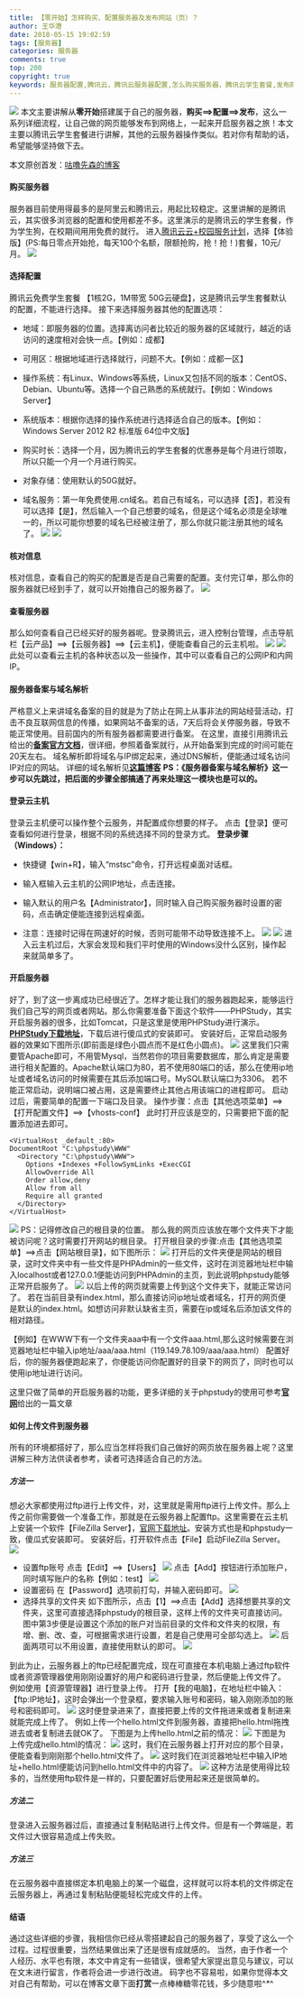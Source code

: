 ```yaml
---
title: 【零开始】怎样购买、配置服务器及发布网站（页）？
author: 王华港
date: 2018-05-15 19:02:59
tags: [服务器]
categories: 服务器
comments: true
top: 200
copyright: true
keywords: 服务器配置,腾讯云，腾讯云服务器配置,怎么购买服务器，腾讯云学生套餐,发布网页。发布网站到服务器
---
```

![](/images/tencentService/Serverlogo.png)
本文主要讲解从<strong>零开始</strong>搭建属于自己的服务器，<strong>购买==>配置==>发布</strong>，这么一系列详细流程，让自己做的网页能够发布到网络上，一起来开启服务器之旅！<!--more-->本文主要以腾讯云学生套餐进行讲解，其他的云服务器操作类似。若对你有帮助的话，希望能够坚持做下去。

本文原创首发：[咕噜先森的博客](http://blog.54whg.cn/)
#### 购买服务器
服务器目前使用得最多的是阿里云和腾讯云，用起比较稳定。这里讲解的是腾讯云，其实很多浏览器的配置和使用都差不多。这里演示的是腾讯云的学生套餐，作为学生狗，在校期间用用免费的就行。
进入[腾讯云云+校园服务计划](https://cloud.tencent.com/act/campus?fromSource=gwzcw.594708.594708.594708)，选择【体验版】(PS:每日零点开始抢，每天100个名额，限额抢购，抢！抢！)套餐，10元/月。
![](/images/tencentService/xs1.png)
#### 选择配置
腾讯云免费学生套餐 【1核2G，1M带宽 50G云硬盘】，这是腾讯云学生套餐默认的配置，不能进行选择。
接下来选择服务器其他的配置选项：
- 地域：即服务器的位置。选择离访问者比较近的服务器的区域就行，越近的话访问的速度相对会快一点。【例如：成都】

- 可用区：根据地域进行选择就行，问题不大。【例如：成都一区】

- 操作系统：有Linux、Windows等系统，Linux又包括不同的版本：CentOS、Debian、Ubuntu等。选择一个自己熟悉的系统就行。【例如：Windows Server】

- 系统版本：根据你选择的操作系统进行选择适合自己的版本。【例如：Windows Server 2012 R2 标准版 64位中文版】

- 购买时长：选择一个月，因为腾讯云的学生套餐的优惠券是每个月进行领取，所以只能一个月一个月进行购买。

- 对象存储：使用默认的50G就好。

- 域名服务：第一年免费使用.cn域名。若自己有域名，可以选择【否】，若没有可以选择【是】，然后输入一个自己想要的域名，但是这个域名必须是全球唯一的，所以可能你想要的域名已经被注册了，那么你就只能注册其他的域名了。
![](/images/tencentService/xs2.png)
![](/images/tencentService/xs3.png)
#### 核对信息
核对信息，查看自己的购买的配置是否是自己需要的配置。支付完订单，那么你的服务器就已经到手了，就可以开始撸自己的服务器了。
![](/images/tencentService/xs4.png)
#### 查看服务器
那么如何查看自己已经买好的服务器呢。登录腾讯云，进入控制台管理，点击导航栏【云产品】==>【云服务器】==>【云主机】，便能查看自己的云主机啦。
![](/images/tencentService/xs5.png)
![](/images/tencentService/xs6.png)
此处可以查看云主机的各种状态以及一些操作，其中可以查看自己的公网IP和内网IP。
#### 服务器备案与域名解析
严格意义上来讲域名备案的目的就是为了防止在网上从事非法的网站经营活动，打击不良互联网信息的传播，如果网站不备案的话，7天后将会关停服务器，导致不能正常使用。目前国内的所有服务器都需要进行备案。
在这里，直接引用腾讯云给出的<strong>[备案官方文档](https://cloud.tencent.com/document/product/243/655)</strong>，很详细，参照着备案就行，从开始备案到完成的时间可能在20天左右。
域名解析即将域名与IP绑定起来，通过DNS解析，便能通过域名访问IP对应的网站。
详细的域名解析见<strong>[这篇博客](https://blog.csdn.net/j_mani/article/details/70257216)</strong>
<strong>PS：《服务器备案与域名解析》这一步可以先跳过，把后面的步骤全部搞通了再来处理这一模块也是可以的。</strong>
#### 登录云主机
登录云主机便可以操作整个云服务，并配置成你想要的样子。
点击【登录】便可查看如何进行登录，根据不同的系统选择不同的登录方式。
<strong>登录步骤（Windows）：</strong>
- 快捷键【win+R】，输入“mstsc”命令，打开远程桌面对话框。

- 输入框输入云主机的公网IP地址，点击连接。

- 输入默认的用户名【Administrator】，同时输入自己购买服务器时设置的密码，点击确定便能连接到远程桌面。

- 注意：连接时记得在网速好的时候，否则可能带不动导致连接不上。
![](/images/tencentService/xs7.png)
![](/images/tencentService/xs8.png)
进入云主机过后，大家会发现和我们平时使用的Windows没什么区别，操作起来就简单多了。
#### 开启服务器
好了，到了这一步离成功已经很近了。怎样才能让我们的服务器跑起来，能够运行我们自己写的网页或者网站。那么你需要准备下面这个软件——PHPStudy，其实开启服务器的很多，比如Tomcat，只是这里是使用PHPStudy进行演示。
<strong>[PHPStudy下载地址](http://www.phpstudy.net/)</strong>，下载后进行傻瓜式的安装即可。
安装好后，正常启动服务器的效果如下图所示(即前面是绿色小圆点而不是红色小圆点)。
![](/images/tencentService/xs21.png)
这里我们只需要管Apache即可，不用管Mysql，当然若你的项目需要数据库，那么肯定是需要进行相关配置的。Apache默认端口为80，若不使用80端口的话，那么在使用ip地址或者域名访问的时候需要在其后添加端口号。MySQL默认端口为3306。
若不能正常启动，说明端口被占用，这是需要终止其他占用该端口的进程即可。
启动过后，需要简单的配置一下端口及目录。
操作步骤：点击【其他选项菜单】==>【打开配置文件】==>【vhosts-conf】
此时打开应该是空的，只需要把下面的配置添加进去即可。
```
<VirtualHost _default_:80>
DocumentRoot "C:\phpstudy\WWW"   
  <Directory "C:\phpstudy\WWW">
    Options +Indexes +FollowSymLinks +ExecCGI
    AllowOverride All
    Order allow,deny
    Allow from all
    Require all granted
  </Directory>
</VirtualHost>
```
![](/images/tencentService/xs25.png)
PS：记得修改自己的根目录的位置。
那么我的网页应该放在哪个文件夹下才能被访问呢？这时需要打开网站的根目录。
打开根目录的步骤:点击【其他选项菜单】==>点击【网站根目录】，如下图所示：
![](/images/tencentService/xs22.png)
打开后的文件夹便是网站的根目录，这时文件夹中有一些文件是PHPAdmin的一些文件，这时在浏览器地址栏中输入localhost或者127.0.0.1便能访问到PHPAdmin的主页，到此说明phpstudy能够正常开启服务了。
![](/images/tencentService/xs23.png)
以后上传的网页就需要上传到这个文件夹下，就能正常访问了。
若在当前目录有index.html，那么直接访问ip地址或者域名，打开的网页便是默认的index.html。如想访问非默认缺省主页，需要在ip或域名后添加该文件的相对路径。

【例如】在WWW下有一个文件夹aaa中有一个文件aaa.html,那么这时候需要在浏览器地址栏中输入ip地址/aaa/aaa.html（119.149.78.109/aaa/aaa.html）
配置好后，你的服务器便跑起来了，你便能访问你配置好的目录下的网页了，同时也可以使用ip地址进行访问。

这里只做了简单的开启服务器的功能，更多详细的关于phpstudy的使用可参考<strong>[官网](http://www.php.cn/phpstudy-377909.html)</strong>给出的一篇文章
#### 如何上传文件到服务器
所有的环境都搭好了，那么应当怎样将我们自己做好的网页放在服务器上呢？这里讲解三种方法供读者参考，读者可选择适合自己的方法。
##### 方法一
想必大家都使用过ftp进行上传文件，对，这里就是需用ftp进行上传文件。那么上传之前你需要做一个准备工作，那就是在云服务器上配置ftp。这里需要在云主机上安装一个软件【FileZilla Server】，[官网下载地址](https://filezilla-project.org/download.php?type=server)。安装方式也是和phpstudy一致，傻瓜式安装即可。
安装好后，打开软件点击【File】启动FileZilla Server。
![](/images/tencentService/xs9.png)
- 设置ftp账号
点击【Edit】==>【Users】
![](/images/tencentService/xs10.png)
点击【Add】按钮进行添加账户，同时填写账户的名称【例如：test】
![](/images/tencentService/xs12.png)
- 设置密码
在【Password】选项前打勾，并输入密码即可。
![](/images/tencentService/xs13.png)
- 选择共享的文件夹
如下图所示，点击【1】==>点击【Add】选择想要共享的文件夹，这里可直接选择phpstudy的根目录，这样上传的文件夹可直接访问。图中第3步便是设置这个添加的账户对当前目录的文件和文件夹的权限，有增、删、改、查，可根据需求进行设置，若是自己使用可全部勾选上。
![](/images/tencentService/xs14.png)
后面两项可以不用设置，直接使用默认的即可。
![](/images/tencentService/xs15.png)

到此为止，云服务器上的ftp已经配置完成，现在可直接在本机电脑上通过ftp软件或者资源管理器使用刚刚设置好的用户和密码进行登录，然后便能上传文件了。
例如使用【资源管理器】进行登录上传。
打开【我的电脑】，在地址栏中输入：【ftp:IP地址】，这时会弹出一个登录框，要求输入账号和密码，输入刚刚添加的账号和密码即可。
![](/images/tencentService/xs16.png)
这时便登录进来了，直接把要上传的文件拖进来或者复制进来就能完成上传了。
例如上传一个hello.html文件到服务器，直接把hello.html拖拽进去或者复制进去就OK了。
下图是为上传hello.html之前的情况：
![](/images/tencentService/xs17.png)
下图是为上传完成hello.html的情况：
![](/images/tencentService/xs18.png)
这时，我们在云服务器上打开对应的那个目录，便能查看到刚刚那个hello.html文件了。
![](/images/tencentService/xs19.png)
这时我们在浏览器地址栏中输入IP地址+hello.html便能访问到hello.html文件中的内容了。
![](/images/tencentService/xs20.png)
这种方法是使用得比较多的，当然使用ftp软件是一样的，只要配置好后使用起来还是很简单的。
##### 方法二
登录进入云服务器过后，直接通过复制粘贴进行上传文件。但是有一个弊端是，若文件过大很容易造成上传失败。
##### 方法三
在云服务器中直接绑定本机电脑上的某一个磁盘，这样就可以将本机的文件绑定在云服务器上，再通过复制粘贴便能轻松完成文件的上传。
#### 结语
通过这些详细的步骤，我相信你已经从零搭建起自己的服务器了，享受了这么一个过程。过程很重要，当然结果做出来了还是很有成就感的。
当然，由于作者一个人经历、水平也有限，本文中肯定有一些错误，很希望大家提出意见与建议，可以在文末进行留言，作者将会进一步进行改进。
码字也不容易啦，如果你觉得本文对自己有帮助，可以在博客文章下面<strong>打赏</strong>一点棒棒糖零花钱，多少随意啦^_*_^



<script>
var _hmt = _hmt || [];
(function() {
  var hm = document.createElement("script");
  hm.src = "https://hm.baidu.com/hm.js?cb26b3220fad854a3119dd8d11ddc6eb";
  var s = document.getElementsByTagName("script")[0]; 
  s.parentNode.insertBefore(hm, s);
})();
</script>
